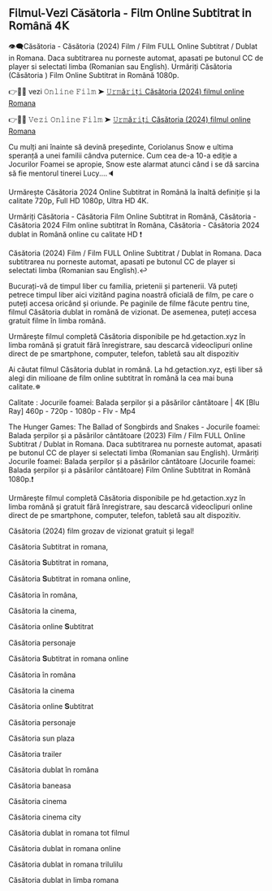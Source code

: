 ## 𝖥𝗂𝗅𝗆𝗎𝗅-𝖵𝖾𝗓𝗂 𝖢ă𝗌ă𝗍𝗈𝗋𝗂𝖺 - 𝖥𝗂𝗅𝗆 𝖮𝗇𝗅𝗂𝗇𝖾 𝖲𝗎𝖻𝗍𝗂𝗍𝗋𝖺𝗍 𝗂𝗇 𝖱𝗈𝗆â𝗇ă 4𝖪
👁‍🗨Căsătoria - Căsătoria (2024) Film / Film FULL Online Subtitrat / Dublat in Romana. Daca subtitrarea nu porneste automat, apasati pe butonul CC de player si selectati limba (Romanian sau English). Urmăriți Căsătoria (Căsătoria ) Film Online Subtitrat in Română 1080p.

👉📌✅ vezi 𝙾𝚗𝚕𝚒𝚗𝚎 𝙵𝚒𝚕𝚖 ➤ [𝚄𝚛𝚖ă𝚛𝚒ț𝚒 Căsătoria (2024) filmul online Romana](https://t.co/H5YRx4Ao4e)

👉📌✅ 𝚅𝚎𝚣𝚒 𝙾𝚗𝚕𝚒𝚗𝚎 𝙵𝚒𝚕𝚖 ➤ [𝚄𝚛𝚖ă𝚛𝚒ț𝚒 Căsătoria (2024) filmul online Romana](https://t.co/H5YRx4Ao4e)

Cu mulți ani înainte să devină președinte, Coriolanus Snow e ultima speranță a unei familii cândva puternice. Cum cea de-a 10-a ediție a Jocurilor Foamei se apropie, Snow este alarmat atunci când i se dă sarcina să fie mentorul tinerei Lucy....🔈

Urmărește Căsătoria 2024 Online Subtitrat in Română la înaltă definiție și la calitate 720p, Full HD 1080p, Ultra HD 4K.

Urmăriți Căsătoria - Căsătoria Film Online Subtitrat in Română, Căsătoria - Căsătoria 2024 Film online subtitrat în Româna, Căsătoria - Căsătoria 2024 dublat in Română online cu calitate HD️ ❗️

Căsătoria (2024) Film / Film FULL Online Subtitrat / Dublat in Romana. Daca subtitrarea nu porneste automat, apasati pe butonul CC de player si selectati limba (Romanian sau English).↩️

Bucurați-vă de timpul liber cu familia, prietenii și partenerii. Vă puteți petrece timpul liber aici vizitând pagina noastră oficială de film, pe care o puteți accesa oricând și oriunde. Pe paginile de filme făcute pentru tine, filmul Căsătoria dublat in română de vizionat. De asemenea, puteți accesa gratuit filme în limba română.

Urmărește filmul completă Căsătoria disponibile pe hd.getaction.xyz în limba română și gratuit fără înregistrare, sau descarcă videoclipuri online direct de pe smartphone, computer, telefon, tabletă sau alt dispozitiv 

Ai căutat filmul Căsătoria dublat in română. La hd.getaction.xyz, ești liber să alegi din milioane de film online subtitrat în română la cea mai buna calitate.✵

Calitate : Jocurile foamei: Balada șerpilor și a păsărilor cântătoare | 4K [Blu Ray] 460p - 720p - 1080p - Flv - Mp4

The Hunger Games: The Ballad of Songbirds and Snakes - Jocurile foamei: Balada șerpilor și a păsărilor cântătoare (2023) Film / Film FULL Online Subtitrat / Dublat in Romana. Daca subtitrarea nu porneste automat, apasati pe butonul CC de player si selectati limba (Romanian sau English). Urmăriți Jocurile foamei: Balada șerpilor și a păsărilor cântătoare (Jocurile foamei: Balada șerpilor și a păsărilor cântătoare) Film Online Subtitrat in Română 1080p.❗️

Urmărește filmul completă Căsătoria disponibile pe hd.getaction.xyz în limba română și gratuit fără înregistrare, sau descarcă videoclipuri online direct de pe smartphone, computer, telefon, tabletă sau alt dispozitiv.

Căsătoria (2024) film grozav de vizionat gratuit și legal!

Căsătoria Subtitrat in romana,

Căsătoria 𝐒ubtitrat in romana,

Căsătoria 𝐒ubtitrat in romana online,

Căsătoria în româna,

Căsătoria la cinema,

Căsătoria online 𝐒ubtitrat

Căsătoria personaje

Căsătoria 𝐒ubtitrat in romana online

Căsătoria în româna

Căsătoria la cinema

Căsătoria online 𝐒ubtitrat

Căsătoria personaje

Căsătoria sun plaza

Căsătoria trailer

Căsătoria dublat în româna

Căsătoria baneasa

Căsătoria cinema

Căsătoria cinema city

Căsătoria dublat in romana tot filmul

Căsătoria dublat in romana online

Căsătoria dublat in romana trilulilu

Căsătoria dublat in limba romana
